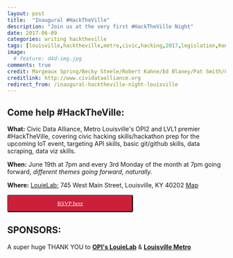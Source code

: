```yaml
---
layout: post
title:  "Inaugural #HackTheVille"
description: "Join us at the very first #HackTheVille Night"
date: 2017-06-09
categories: writing hacktheville
tags: [louisville,hacktheville,metro,civic,hacking,2017,legislation,Kentucky,tech,civictech,cda]
image:
  # feature: d4d-img.jpg
comments: true
credit: Margeaux Spring/Becky Steele/Robert Kahne/Ed Blaney/Pat Smith/Chris Harrell/Matt Gotth-Olsen
creditlink: http://www.cividataalliance.org
redirect_from: /inaugural-hacktheville-night-louisville
---
```


## Come help #HackTheVille:

__What:__ Civic Data Alliance, Metro Louisville's OPI2 and LVL1 premier #HackTheVille, covering civic hacking skills/hackathon prep for the upcoming IoT event, targeting API skills, basic git/github skills, data scraping, data viz skills.

__When:__ June 19th at 7pm and every 3rd Monday of the month at 7pm going forward, _different themes going forward, naturally._

__Where:__ [LouieLab:](https://louisvilleky.gov/government/louielab) 745 West Main Street, Louisville, KY 40202
[Map](https://www.google.com/maps?ll=38.257464,-85.762955&z=16&t=m&hl=en-US&gl=US&mapclient=embed&cid=4520739723337471605)

<button class="button" target="_blank" style="color: #ffffff;border-radius: 3px; background: #cc203a; padding: 10px; font-family: verdana; width: 290px; text-align:center;" alt="Register Here!" title="hackathon tickets"><a style="color: #ffffff" href="https://www.meetup.com/Louisville-Civic-Data-Alliance/events/240432492/">RSVP here</a></button>

## SPONSORS:
A super huge THANK YOU to [__OPI's LouieLab__](https://louisvilleky.gov/government/performance-improvement-innovation) & [__Louisville Metro__](http://data.louisvilleky.gov/)
